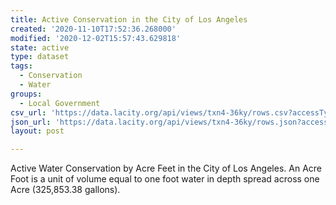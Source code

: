 ```yaml
---
title: Active Conservation in the City of Los Angeles
created: '2020-11-10T17:52:36.268000'
modified: '2020-12-02T15:57:43.629818'
state: active
type: dataset
tags:
  - Conservation
  - Water
groups:
  - Local Government
csv_url: 'https://data.lacity.org/api/views/txn4-36ky/rows.csv?accessType=DOWNLOAD'
json_url: 'https://data.lacity.org/api/views/txn4-36ky/rows.json?accessType=DOWNLOAD'
layout: post

---
```

Active Water Conservation by Acre Feet in the City of Los Angeles. An Acre Foot is a unit of volume equal to one foot water in depth spread across one Acre (325,853.38 gallons).
